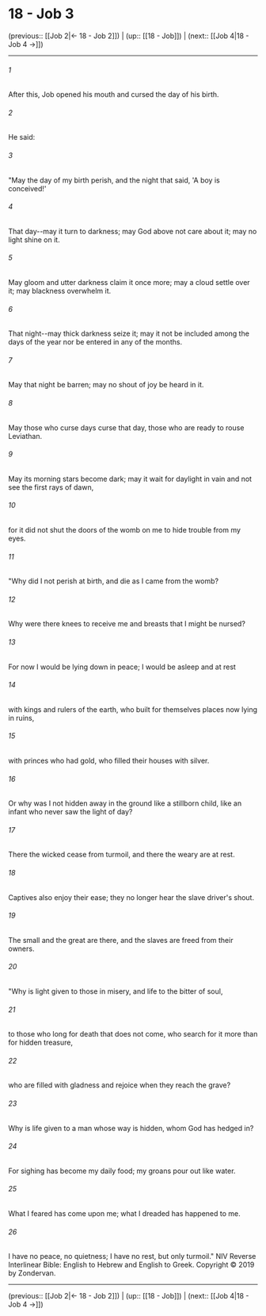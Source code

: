 # 18 - Job 3

(previous:: [[Job 2|← 18 - Job 2]]) | (up:: [[18 - Job]]) | (next:: [[Job 4|18 - Job 4 →]])

***


###### 1 
After this, Job opened his mouth and cursed the day of his birth. 

###### 2 
He said: 

###### 3 
"May the day of my birth perish, and the night that said, 'A boy is conceived!' 

###### 4 
That day--may it turn to darkness; may God above not care about it; may no light shine on it. 

###### 5 
May gloom and utter darkness claim it once more; may a cloud settle over it; may blackness overwhelm it. 

###### 6 
That night--may thick darkness seize it; may it not be included among the days of the year nor be entered in any of the months. 

###### 7 
May that night be barren; may no shout of joy be heard in it. 

###### 8 
May those who curse days curse that day, those who are ready to rouse Leviathan. 

###### 9 
May its morning stars become dark; may it wait for daylight in vain and not see the first rays of dawn, 

###### 10 
for it did not shut the doors of the womb on me to hide trouble from my eyes. 

###### 11 
"Why did I not perish at birth, and die as I came from the womb? 

###### 12 
Why were there knees to receive me and breasts that I might be nursed? 

###### 13 
For now I would be lying down in peace; I would be asleep and at rest 

###### 14 
with kings and rulers of the earth, who built for themselves places now lying in ruins, 

###### 15 
with princes who had gold, who filled their houses with silver. 

###### 16 
Or why was I not hidden away in the ground like a stillborn child, like an infant who never saw the light of day? 

###### 17 
There the wicked cease from turmoil, and there the weary are at rest. 

###### 18 
Captives also enjoy their ease; they no longer hear the slave driver's shout. 

###### 19 
The small and the great are there, and the slaves are freed from their owners. 

###### 20 
"Why is light given to those in misery, and life to the bitter of soul, 

###### 21 
to those who long for death that does not come, who search for it more than for hidden treasure, 

###### 22 
who are filled with gladness and rejoice when they reach the grave? 

###### 23 
Why is life given to a man whose way is hidden, whom God has hedged in? 

###### 24 
For sighing has become my daily food; my groans pour out like water. 

###### 25 
What I feared has come upon me; what I dreaded has happened to me. 

###### 26 
I have no peace, no quietness; I have no rest, but only turmoil." NIV Reverse Interlinear Bible: English to Hebrew and English to Greek. Copyright © 2019 by Zondervan.

***

(previous:: [[Job 2|← 18 - Job 2]]) | (up:: [[18 - Job]]) | (next:: [[Job 4|18 - Job 4 →]])
